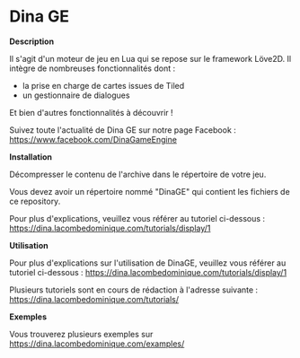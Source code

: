# Dina GE

__Description__

Il s'agit d'un moteur de jeu en Lua qui se repose sur le framework Löve2D.
Il intègre de nombreuses fonctionnalités dont :
- la prise en charge de cartes issues de Tiled
- un gestionnaire de dialogues

Et bien d'autres fonctionnalités à découvrir !

Suivez toute l'actualité de Dina GE sur notre page Facebook : https://www.facebook.com/DinaGameEngine

__Installation__

Décompresser le contenu de l'archive dans le répertoire de votre jeu.

Vous devez avoir un répertoire nommé "DinaGE" qui contient les fichiers de ce repository.

Pour plus d'explications, veuillez vous référer au tutoriel ci-dessous :
https://dina.lacombedominique.com/tutorials/display/1

__Utilisation__

Pour plus d'explications sur l'utilisation de DinaGE, veuillez vous référer au tutoriel ci-dessous :
https://dina.lacombedominique.com/tutorials/display/1

Plusieurs tutoriels sont en cours de rédaction à l'adresse suivante :
https://dina.lacombedominique.com/tutorials/

__Exemples__

Vous trouverez plusieurs exemples sur https://dina.lacombedominique.com/examples/
